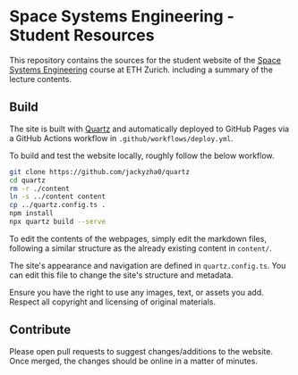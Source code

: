 # Space Systems Engineering - Student Resources

This repository contains the sources for the student website of the [Space Systems Engineering](https://www.google.com/search?q=https://d33pk3rn3l.github.io/space_systems_engineering) course at ETH Zurich. including a summary of the lecture contents.

## Build

The site is built with [Quartz](https://quartz.jzhao.xyz/) and automatically deployed to GitHub Pages via a GitHub Actions workflow in `.github/workflows/deploy.yml`.

To build and test the website locally, roughly follow the below workflow.

```bash
git clone https://github.com/jackyzha0/quartz
cd quartz
rm -r ./content
ln -s ../content content
cp ../quartz.config.ts .
npm install
npx quartz build --serve
```

To edit the contents of the webpages, simply edit the markdown files, following a similar structure as the already existing content in `content/`.

The site's appearance and navigation are defined in `quartz.config.ts`. You can edit this file to change the site's structure and metadata.

Ensure you have the right to use any images, text, or assets you add. Respect all copyright and licensing of original materials.

## Contribute

Please open pull requests to suggest changes/additions to the website. Once merged, the changes should be online in a matter of minutes.

